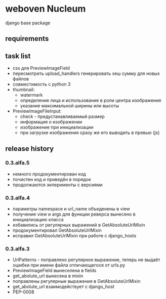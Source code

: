 # weboven Nucleum

django base package


## requirements


## task list
* css для PreviewImageField
* пересмотреть upload_handlers генерировать хеш сумму для новых файлов
* совместимость с python 3
* thumbnail:
  * watermark
  * определение лица и использование в роли центра изображения
  * указание максимальной ширины или высоты
* PreviewImageFileInput:
  * check - предустанавливаемый размер
  * информация о изображении
  * изображение при инициализации
  * при загрузке изображения сразу же его выводить в превью (js)


## release history
### 0.3.alfa.5
* немного продокументирован код
* почистен код и приведён в порядок
* продолжаются экперименты с версиями

### 0.3.alfa.4
* параметры namespace и url_name объеденены в view
* получение view и args для функции реверса вынесено в инициализацию класса
* избавились от регулярных выражений в GetAbsoluteUrlMixin
* продокументировал GetAbsoluteUrlMixin
* исправил GetAbsoluteUrlMixin при работе с django_hosts

### 0.3.alfa.3
* UrlPatterns - поправлено регулярное выражение, теперь не выдаёт ошибки при имени файла отличающегося от urls.py
* PreviewImageField вынеселена в fields
* get_abolute_url вынесена в mixin
* поправлены регулярные выражения в GetAbsoluteUrlMixin
* get_abolute_url взаимодействует с django_host
* PEP-0008
